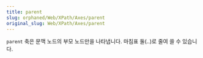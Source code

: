 ```yaml
---
title: parent
slug: orphaned/Web/XPath/Axes/parent
original_slug: Web/XPath/Axes/parent
---
```


`parent` 축은 문맥 노드의 부모 노드만을 나타냅니다. 마침표 둘(..)로 줄여 쓸 수 있습니다.

